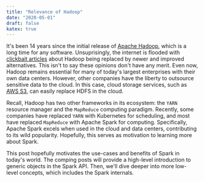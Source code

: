 ```yaml
---
title: "Relevance of Hadoop"
date: "2020-05-01"
draft: false
katex: true
---
```


It's been 14 years since the initial release of [Apache Hadoop](https://hadoop.apache.org/), which is a long time for any software. Unsuprisingly, the internet is flooded with [clickbait articles](https://www.google.com/search?q=is+hadoop+dead&rlz=1C5CHFA_enUS832US832&oq=is+hadoop+dead&aqs=chrome..69i57j0l4j69i60l3.254j0j7&sourceid=chrome&ie=UTF-8) about Hadoop being replaced by newer and improved alternatives. This isn't to say these opinions don't have any merit. Even now, Hadoop remains essential for many of today's largest enterprises with their own data centers. However, other companies have the liberty to outsource sensitive data to the cloud. In this case, cloud storage services, such as [AWS S3](https://docs.aws.amazon.com/AmazonS3/latest/dev/Welcome.html), can easily replace HDFS in the cloud.

Recall, Hadoop has two other frameworks in its ecosystem: the `YARN` resource manager and the `MapReduce` computing paradigm. Recently, some companies have replaced `YARN` with Kubernetes for scheduling, and most have replaced `MapReduce` with Apache Spark for computing. Specifically, Apache Spark excels when used in the cloud and data centers, contributing to its wild popularity. Hopefully, this serves as motivation to learning more about Spark.

This post hopefully motivates the use-cases and benefits of Spark in today's world. The comping posts will provide a high-level introduction to generic objects in the Spark API. Then, we'll dive deeper into more low-level concepts, which includes the Spark internals.
